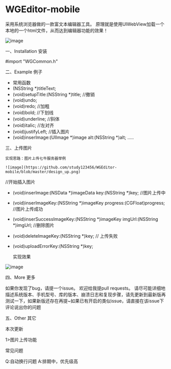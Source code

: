 # WGEditor-mobile
采用系统浏览器做的一款富文本编辑器工具。
原理就是使用UIWebView加载一个本地的一个html文件，从而达到编辑器功能的效果！

![image](https://github.com/study123456/WGEditor-mobile/blob/master/rextEditor.GIF)   

一、Installation 安装

#import "WGCommon.h"

二、Example 例子

- 常用函数
- (NSString *)titleText;
- (void)setupTitle:(NSString *)title;
//撤销
- (void)undo;
- (void)redo;
//加粗
- (void)bold;
//下划线
- (void)underline;
//斜体
- (void)italic;
//左对齐
- (void)justifyLeft;
//插入图片
- (void)inserImage:(UIImage *)image alt:(NSString *)alt;
.....

三、上传图片

	实现思路：图片上传七牛服务器举例
	
	![image](https://github.com/study123456/WGEditor-mobile/blob/master/design_up.png)   


//开始插入图片
- (void)inserImage:(NSData *)imageData key:(NSString *)key;
//图片上传中
- (void)inserImageKey:(NSString *)imageKey progress:(CGFloat)progress;
//图片上传成功
- (void)inserSuccessImageKey:(NSString *)imageKey imgUrl:(NSString *)imgUrl;
//删除图片
- (void)deleteImageKey:(NSString *)key;
// 上传失败
- (void)uploadErrorKey:(NSString *)key;

  实现效果

![image](https://github.com/study123456/WGEditor-mobile/blob/master/uploadImage.gif)   

四、More 更多

如果你发现了bug，请提一个issue。 欢迎给我提pull requests。
请尽可能详细地描述系统版本、手机型号、库的版本、崩溃日志和复现步骤，请先更新到最新版再测试一下，如果新版还存在再提~如果已有开启的类似issue，请直接在该issue下评论说出你的问题

五、Other 其它

本次更新

1>图片上传功能

常见问题

Q:自动换行问题
A:排期中，优先级高



